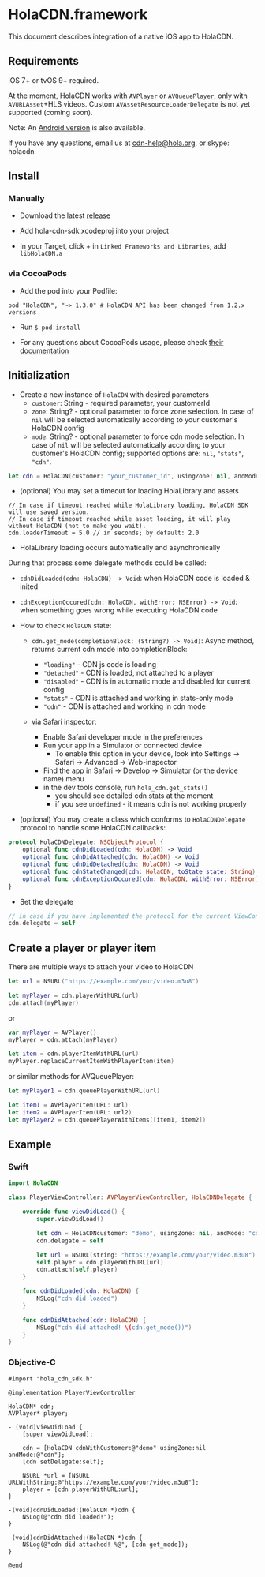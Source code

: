 # HolaCDN.framework

This document describes integration of a native iOS app to HolaCDN.

## Requirements

iOS 7+ or tvOS 9+ required.

At the moment, HolaCDN works with `AVPlayer` or `AVQueuePlayer`, only with `AVURLAsset`+HLS videos. Custom `AVAssetResourceLoaderDelegate` is not yet supported (coming soon).

Note: An [Android version](https://github.com/hola/android_sdk) is also available.

If you have any questions, email us at cdn-help@hola.org, or skype: holacdn

## Install

### Manually

- Download the latest [release](https://github.com/hola/ios_sdk/releases)

- Add hola-cdn-sdk.xcodeproj into your project

- In your Target, click + in `Linked Frameworks and Libraries`, add `libHolaCDN.a`

### via CocoaPods

- Add the pod into your Podfile:

```
pod "HolaCDN", "~> 1.3.0" # HolaCDN API has been changed from 1.2.x versions
```

- Run `$ pod install`

- For any questions about CocoaPods usage, please check [their documentation](http://cocoapods.org/)

## Initialization

- Create a new instance of `HolaCDN` with desired parameters
  - `customer`: String - required parameter, your customerId
  - `zone`: String? - optional parameter to force zone selection. In case of `nil` will be selected automatically according to your customer's HolaCDN config
  - `mode`: String? - optional parameter to force cdn mode selection. In case of `nil` will be selected automatically according to your customer's HolaCDN config; supported options are: `nil`, `"stats"`, `"cdn"`.


```swift
let cdn = HolaCDN(customer: "your_customer_id", usingZone: nil, andMode: "cdn")
```

- (optional) You may set a timeout for loading HolaLibrary and assets

```
// In case if timeout reached while HolaLibrary loading, HolaCDN SDK will use saved version.
// In case if timeout reached while asset loading, it will play without HolaCDN (not to make you wait).
cdn.loaderTimeout = 5.0 // in seconds; by default: 2.0
```

- HolaLibrary loading occurs automatically and asynchronically

During that process some delegate methods could be called:

  - `cdnDidLoaded(cdn: HolaCDN) -> Void`: when HolaCDN code is loaded & inited
  - `cdnExceptionOccured(cdn: HolaCDN, withError: NSError) -> Void`:
when something goes wrong while executing HolaCDN code

- How to check `HolaCDN` state:

  - `cdn.get_mode(completionBlock: (String?) -> Void)`: Async method, returns current cdn mode into completionBlock:

    - `"loading"` - CDN js code is loading
    - `"detached"` - CDN is loaded, not attached to a player
    - `"disabled"` - CDN is in automatic mode and disabled for current config
    - `"stats"` - CDN is attached and working in stats-only mode
    - `"cdn"` - CDN is attached and working in cdn mode

  - via Safari inspector:
    - Enable Safari developer mode in the preferences
    - Run your app in a Simulator or connected device
      - To enable this option in your device, look into Settings -> Safari -> Advanced -> Web-inspector
    - Find the app in Safari -> Develop -> Simulator (or the device name) menu
    - in the dev tools console, run `hola_cdn.get_stats()`
      - you should see detailed cdn stats at the moment
      - if you see `undefined` - it means cdn is not working properly

- (optional) You may create a class which conforms to `HolaCDNDelegate` protocol to
handle some HolaCDN callbacks:

```swift
protocol HolaCDNDelegate: NSObjectProtocol {
    optional func cdnDidLoaded(cdn: HolaCDN) -> Void
    optional func cdnDidAttached(cdn: HolaCDN) -> Void
    optional func cdnDidDetached(cdn: HolaCDN) -> Void
    optional func cdnStateChanged(cdn: HolaCDN, toState state: String) -> Void
    optional func cdnExceptionOccured(cdn: HolaCDN, withError: NSError) -> Void
}
```

- Set the delegate

```swift
// in case if you have implemented the protocol for the current ViewController
cdn.delegate = self
```

## Create a player or player item

There are multiple ways to attach your video to HolaCDN

```swift
let url = NSURL("https://example.com/your/video.m3u8")

let myPlayer = cdn.playerWithURL(url)
cdn.attach(myPlayer)
```

or

```swift
var myPlayer = AVPlayer()
myPlayer = cdn.attach(myPlayer)

let item = cdn.playerItemWithURL(url)
myPlayer.replaceCurrentItemWithPlayerItem(item)

```

or similar methods for AVQueuePlayer:

```swift
let myPlayer1 = cdn.queuePlayerWithURL(url)
```

```swift
let item1 = AVPlayerItem(URL: url)
let item2 = AVPlayerItem(URL: url2)
let myPlayer2 = cdn.queuePlayerWithItems([item1, item2])
```

## Example

### Swift

```swift
import HolaCDN

class PlayerViewController: AVPlayerViewController, HolaCDNDelegate {

    override func viewDidLoad() {
        super.viewDidLoad()

        let cdn = HolaCDNcustomer: "demo", usingZone: nil, andMode: "cdn"()
        cdn.delegate = self

        let url = NSURL(string: "https://example.com/your/video.m3u8")!
        self.player = cdn.playerWithURL(url)
        cdn.attach(self.player)
    }

    func cdnDidLoaded(cdn: HolaCDN) {
        NSLog("cdn did loaded")
    }

    func cdnDidAttached(cdn: HolaCDN) {
        NSLog("cdn did attached! \(cdn.get_mode())")
    }
}
```

### Objective-C

```objc
#import "hola_cdn_sdk.h"

@implementation PlayerViewController

HolaCDN* cdn;
AVPlayer* player;

- (void)viewDidLoad {
    [super viewDidLoad];

    cdn = [HolaCDN cdnWithCustomer:@"demo" usingZone:nil andMode:@"cdn"];
    [cdn setDelegate:self];

    NSURL *url = [NSURL URLWithString:@"https://example.com/your/video.m3u8"];
    player = [cdn playerWithURL:url];
}

-(void)cdnDidLoaded:(HolaCDN *)cdn {
    NSLog(@"cdn did loaded!");
}

-(void)cdnDidAttached:(HolaCDN *)cdn {
    NSLog(@"cdn did attached! %@", [cdn get_mode]);
}

@end
```
